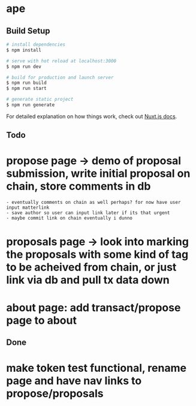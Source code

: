 # ape

## Build Setup

```bash
# install dependencies
$ npm install

# serve with hot reload at localhost:3000
$ npm run dev

# build for production and launch server
$ npm run build
$ npm run start

# generate static project
$ npm run generate
```

For detailed explanation on how things work, check out [Nuxt.js docs](https://nuxtjs.org).

## Todo
# propose page -> demo of proposal submission, write initial proposal on chain, store comments in db
	- eventually comments on chain as well perhaps? for now have user input matterlink
	- save author so user can input link later if its that urgent
	- maybe commit link on chain eventually i dunno 
# proposals page -> look into marking the proposals with some kind of tag to be acheived from chain, or just link via db and pull tx data down
# about page: add transact/propose page to about

## Done
# make token test functional, rename page and have nav links to propose/proposals